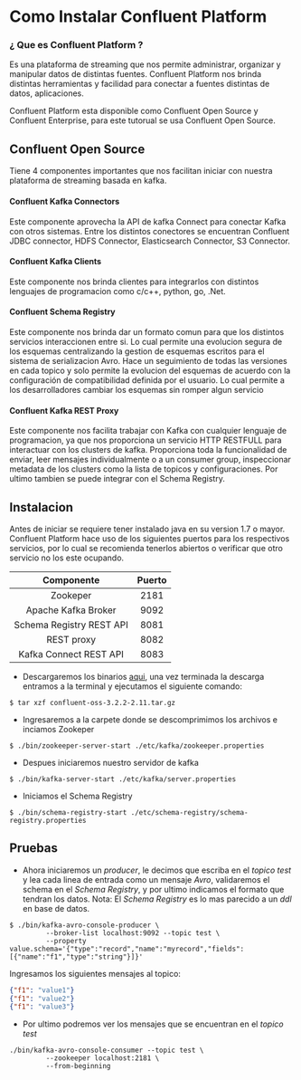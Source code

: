 # Como Instalar Confluent Platform

### ¿ Que es Confluent Platform ?
Es una plataforma de streaming que nos permite administrar, organizar y manipular datos de distintas fuentes. Confluent Platform nos brinda distintas herramientas y facilidad para conectar a fuentes distintas de datos, aplicaciones.

Confluent Platform esta disponible como Confluent Open Source y Confluent Enterprise, para este tutorual se usa Confluent Open Source.

## Confluent Open Source
Tiene 4 componentes importantes que nos facilitan iniciar con nuestra plataforma de streaming basada en kafka.

#### Confluent Kafka Connectors
Este componente aprovecha la API de kafka Connect para conectar Kafka con otros sistemas. Entre los distintos conectores se encuentran Confluent JDBC connector, HDFS Connector,  Elasticsearch Connector, S3 Connector.

#### Confluent Kafka Clients
Este componente nos brinda clientes para integrarlos con distintos lenguajes de programacion como c/c++, python, go, .Net.

#### Confluent Schema Registry
Este componente nos brinda dar un formato comun para que los distintos servicios interaccionen entre si. Lo cual permite una evolucion segura de los esquemas centralizando la gestion de esquemas escritos para el sistema de serializacion Avro. Hace un seguimiento de todas las versiones en cada topico y solo permite la evolucion del esquemas de acuerdo con la configuración de compatibilidad definida por el usuario. Lo cual permite a los desarrolladores cambiar los esquemas sin romper algun servicio

#### Confluent Kafka REST Proxy

Este componente nos facilita trabajar con Kafka con cualquier lenguaje de programacion, ya que nos proporciona un servicio HTTP RESTFULL para interactuar con los clusters de kafka. Proporciona toda la funcionalidad de enviar, leer mensajes individualmente o a un consumer group, inspeccionar metadata de los clusters como la lista de topicos y configuraciones. Por ultimo tambien se puede integrar con el Schema Registry.


## Instalacion
Antes de iniciar se requiere tener instalado java en su version 1.7 o mayor.
Confluent Platform hace uso de los siguientes puertos para los respectivos servicios, por lo cual se recomienda tenerlos abiertos o verificar que otro servicio no los este ocupando.

| Componente | Puerto |
|:----------:|:------:|
| Zookeper   |  2181  |
| Apache Kafka Broker     | 9092   |
|Schema Registry REST API| 8081|
|REST proxy| 8082|
|Kafka Connect REST API|8083|



* Descargaremos los binarios [aqui](https://www.confluent.io/download/), una vez terminada la descarga entramos a la terminal y ejecutamos el siguiente comando:
```
$ tar xzf confluent-oss-3.2.2-2.11.tar.gz
```

* Ingresaremos a la carpete donde se descomprimimos los archivos e inciamos Zookeper
```
$ ./bin/zookeeper-server-start ./etc/kafka/zookeeper.properties
```
* Despues iniciaremos nuestro servidor de kafka
```
$ ./bin/kafka-server-start ./etc/kafka/server.properties
```
* Iniciamos el Schema Registry
```
$ ./bin/schema-registry-start ./etc/schema-registry/schema-registry.properties
```

## Pruebas 
* Ahora iniciaremos un *producer*, le decimos que escriba en el *topico* *test* y lea cada linea de entrada como un mensaje *Avro*, validaremos el schema en el *Schema Registry*, y por ultimo indicamos el formato que tendran los datos.
Nota: El *Schema Registry* es lo mas parecido a un *ddl* en base de datos.
```
$ ./bin/kafka-avro-console-producer \
         --broker-list localhost:9092 --topic test \
         --property value.schema='{"type":"record","name":"myrecord","fields":[{"name":"f1","type":"string"}]}'
```
Ingresamos los siguientes mensajes al topico:
```json
{"f1": "value1"}
{"f1": "value2"}
{"f1": "value3"}
```

* Por ultimo podremos ver los mensajes que se encuentran en el *topico test*
```
./bin/kafka-avro-console-consumer --topic test \
         --zookeeper localhost:2181 \
         --from-beginning
```
